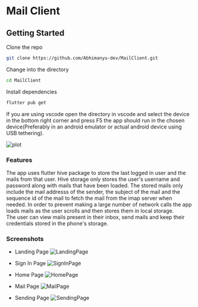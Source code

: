# Mail Client


## Getting Started

Clone the repo 

```bash
git clone https://github.com/Abhimanyu-dev/MailClient.git
```

Change into the directory

```bash 
cd MailClient
```

Install dependencies
```bash
flutter pub get
```
If you are using vscode open the directory in vscode and select the device in the bottom right corner and press F5 the app should run in the chosen device(Preferably in an android emulator or actual android device using USB tethering).

![plot](./Screenshots/DeviceSelection.png)

### Features
The app uses flutter hive package to store the last logged in user and the mails from that user. Hive storage only stores the user's username and password along with mails that have been loaded. The stored mails only include the mail addresss of the sender, the subject of the mail and the sequence id of the mail to fetch the mail from the imap server when needed. In order to prevent making a large number of network calls the app loads mails as the user scrolls and then stores them in local storage.
<br>
The user can view mails present in their inbox, send mails and keep their credentials stored in the phone's storage.

### Screenshots

* Landing Page
![LandingPage](./Screenshots/Landing%20Page.png)


* Sign In Page
![SignInPage](./Screenshots/SignInPage.png)

* Home Page
![HomePage](./Screenshots/HomePage.png)

* Mail Page
![MailPage](./Screenshots//Mail%20%20Page.png)

* Sending Page
![SendingPage](./Screenshots/Sending%20Page.png)


